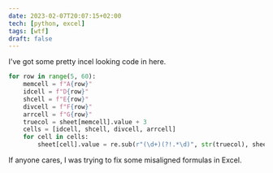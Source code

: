 ```yaml
---
date: 2023-02-07T20:07:15+02:00
tech: [python, excel]
tags: [wtf]
draft: false
---
```


I've got some pretty incel looking code in here.

```py
for row in range(5, 60):
    memcell = f"A{row}"
    idcell = f"D{row}"
    shcell = f"E{row}"
    divcell = f"F{row}"
    arrcell = f"G{row}"
    truecol = sheet[memcell].value + 3
    cells = [idcell, shcell, divcell, arrcell]
    for cell in cells:
        sheet[cell].value = re.sub(r"(\d+)(?!.*\d)", str(truecol), sheet[cell].value)
```

If anyone cares, I was trying to fix some misaligned formulas in Excel.
